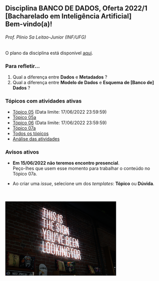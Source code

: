 ## Disciplina **BANCO DE DADOS**, Oferta 2022/1<br>[Bacharelado em Inteligência Artificial]<br>Bem-vindo(a)!

###### *Prof. Plinio Sa Leitao-Junior (INF/UFG)*
O plano da disciplina está disponível [aqui](./media/bd-2022-1-bia-plano.pdf).<br>

### Para refletir...

1) Qual a diferença entre **Dados** e **Metadados** ?
2) Qual a diferença entre **Modelo de Dados** e **Esquema de [Banco de] Dados** ?

### Tópicos com atividades ativas

- [Tópico 05](./topicos/topico-05.md) (Data limite: 17/06/2022 23:59:59)<br>
- [Tópico 05a](./topicos/topico-05a.md)
- [Tópico 06](./topicos/topico-06.md) (Data limite: 17/06/2022 23:59:59)<br>
- [Tópico 07a](./topicos/topico-07a.md)
- [Todos os tópicos](topicos/topicos.md)<br>
- [Análise das atividades](./media/bd-2022-1-bia-resumo.pdf)

### Avisos ativos

- **Em 15/06/2022 não teremos encontro presencial**.<br>Peço-lhes que usem esse momento para trabalhar o conteúdo no Tópico 07a.

- Ao criar uma *issue*, selecione um dos *templates*: **Tópico** ou **Dúvida**.
<br>
<br>
<img src="./media/austin-chan-ukzHlkoz1IE-unsplash.jpg" width="350">
